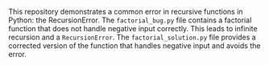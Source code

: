 This repository demonstrates a common error in recursive functions in Python: the RecursionError. The `factorial_bug.py` file contains a factorial function that does not handle negative input correctly. This leads to infinite recursion and a `RecursionError`. The `factorial_solution.py` file provides a corrected version of the function that handles negative input and avoids the error.